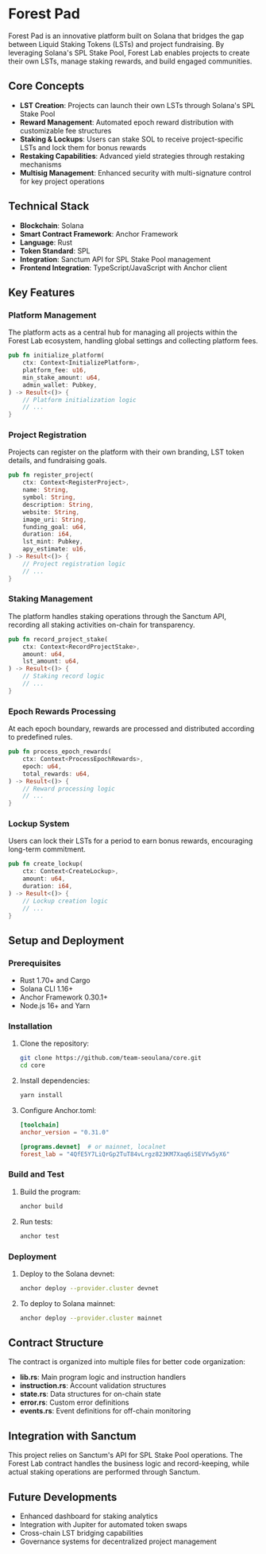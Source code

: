 # Forest Pad

Forest Pad is an innovative platform built on Solana that bridges the gap between Liquid Staking Tokens (LSTs) and project fundraising. By leveraging Solana's SPL Stake Pool, Forest Lab enables projects to create their own LSTs, manage staking rewards, and build engaged communities.

## Core Concepts

- **LST Creation**: Projects can launch their own LSTs through Solana's SPL Stake Pool
- **Reward Management**: Automated epoch reward distribution with customizable fee structures
- **Staking & Lockups**: Users can stake SOL to receive project-specific LSTs and lock them for bonus rewards
- **Restaking Capabilities**: Advanced yield strategies through restaking mechanisms
- **Multisig Management**: Enhanced security with multi-signature control for key project operations

## Technical Stack

- **Blockchain**: Solana
- **Smart Contract Framework**: Anchor Framework
- **Language**: Rust
- **Token Standard**: SPL
- **Integration**: Sanctum API for SPL Stake Pool management
- **Frontend Integration**: TypeScript/JavaScript with Anchor client

## Key Features

### Platform Management

The platform acts as a central hub for managing all projects within the Forest Lab ecosystem, handling global settings and collecting platform fees.

```rust
pub fn initialize_platform(
    ctx: Context<InitializePlatform>,
    platform_fee: u16,
    min_stake_amount: u64,
    admin_wallet: Pubkey,
) -> Result<()> {
    // Platform initialization logic
    // ...
}
```

### Project Registration

Projects can register on the platform with their own branding, LST token details, and fundraising goals.

```rust
pub fn register_project(
    ctx: Context<RegisterProject>,
    name: String,
    symbol: String,
    description: String,
    website: String,
    image_uri: String,
    funding_goal: u64,
    duration: i64,
    lst_mint: Pubkey,
    apy_estimate: u16,
) -> Result<()> {
    // Project registration logic
    // ...
}
```

### Staking Management

The platform handles staking operations through the Sanctum API, recording all staking activities on-chain for transparency.

```rust
pub fn record_project_stake(
    ctx: Context<RecordProjectStake>,
    amount: u64,
    lst_amount: u64,
) -> Result<()> {
    // Staking record logic
    // ...
}
```

### Epoch Rewards Processing

At each epoch boundary, rewards are processed and distributed according to predefined rules.

```rust
pub fn process_epoch_rewards(
    ctx: Context<ProcessEpochRewards>,
    epoch: u64,
    total_rewards: u64,
) -> Result<()> {
    // Reward processing logic
    // ...
}
```

### Lockup System

Users can lock their LSTs for a period to earn bonus rewards, encouraging long-term commitment.

```rust
pub fn create_lockup(
    ctx: Context<CreateLockup>,
    amount: u64,
    duration: i64,
) -> Result<()> {
    // Lockup creation logic
    // ...
}
```

## Setup and Deployment

### Prerequisites

- Rust 1.70+ and Cargo
- Solana CLI 1.16+
- Anchor Framework 0.30.1+
- Node.js 16+ and Yarn

### Installation

1. Clone the repository:
   ```bash
   git clone https://github.com/team-seoulana/core.git
   cd core
   ```

2. Install dependencies:
   ```bash
   yarn install
   ```

3. Configure Anchor.toml:
   ```toml
   [toolchain]
   anchor_version = "0.31.0"
   
   [programs.devnet]  # or mainnet, localnet
   forest_lab = "4QfE5Y7LiQrGp2TuT84vLrgz823KM7Xaq6iSEVYw5yX6"
   ```

### Build and Test

1. Build the program:
   ```bash
   anchor build
   ```

2. Run tests:
   ```bash
   anchor test
   ```

### Deployment

1. Deploy to the Solana devnet:
   ```bash
   anchor deploy --provider.cluster devnet
   ```

2. To deploy to Solana mainnet:
   ```bash
   anchor deploy --provider.cluster mainnet
   ```

## Contract Structure

The contract is organized into multiple files for better code organization:

- **lib.rs**: Main program logic and instruction handlers
- **instruction.rs**: Account validation structures
- **state.rs**: Data structures for on-chain state
- **error.rs**: Custom error definitions
- **events.rs**: Event definitions for off-chain monitoring

## Integration with Sanctum

This project relies on Sanctum's API for SPL Stake Pool operations. The Forest Lab contract handles the business logic and record-keeping, while actual staking operations are performed through Sanctum.

## Future Developments

- Enhanced dashboard for staking analytics
- Integration with Jupiter for automated token swaps
- Cross-chain LST bridging capabilities
- Governance systems for decentralized project management
